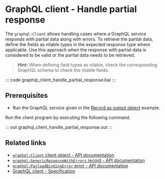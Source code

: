# GraphQL client - Handle partial response

The `graphql:Client` allows handling cases where a GraphQL service responds with partial data along with errors. To retrieve the partial data, define the fields as nilable types in the expected response type where applicable. Use this approach when the response with partial data is considered to be valid or the partial data needs to be retrieved.

>**Hint:** When defining field types as nilable, check the corresponding GraphQL schema to check the nilable fields.

::: code graphql_client_handle_partial_response.bal :::

## Prerequisites
- Run the GraphQL service given in the [Record as output object](https://ballerina.io/learn/by-example/graphql-returning-record-values) example.

Run the client program by executing the following command.

::: out graphql_client_handle_partial_response.out :::

## Related links
- [`graphql:Client` client object - API documentation](https://lib.ballerina.io/ballerina/graphql/latest/clients/Client)
- [`graphql:GenericResponseWithErrors` record - API documentation](https://lib.ballerina.io/ballerina/graphql/1.4.4/records/GenericResponseWithErrors)
- [`graphql:PayloadBindingError` error - API documentation](https://lib.ballerina.io/ballerina/graphql/1.5.0/errors#PayloadBindingError)
- [GraphQL client - Specification](/spec/graphql/#25-client)
